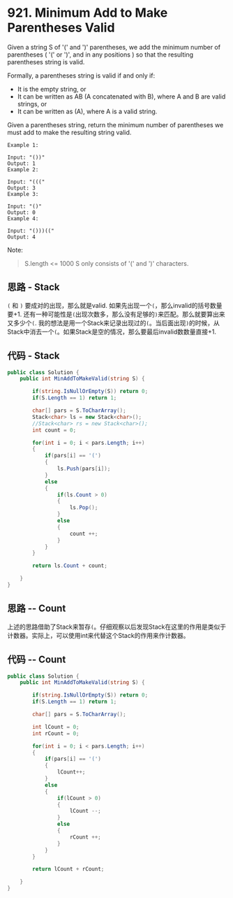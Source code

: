 # 921. Minimum Add to Make Parentheses Valid

Given a string S of '(' and ')' parentheses, we add the minimum number of parentheses ( '(' or ')', and in any positions ) so that the resulting parentheses string is valid.

Formally, a parentheses string is valid if and only if:

* It is the empty string, or
* It can be written as AB (A concatenated with B), where A and B are valid strings, or
* It can be written as (A), where A is a valid string.

Given a parentheses string, return the minimum number of parentheses we must add to make the resulting string valid.

```text
Example 1:

Input: "())"
Output: 1
Example 2:

Input: "((("
Output: 3
Example 3:

Input: "()"
Output: 0
Example 4:

Input: "()))(("
Output: 4
```

Note:

> S.length <= 1000
> S only consists of '(' and ')' characters.

## 思路 - Stack

`(` 和 `)` 要成对的出现，那么就是valid. 如果先出现一个`(`，那么invalid的括号数量要+1. 还有一种可能性是`(`出现次数多，那么没有足够的`)`来匹配。那么就要算出来又多少个`(`.
我的想法是用一个Stack来记录出现过的`(`。当后面出现`)`的时候，从Stack中消去一个`(`。如果Stack是空的情况，那么要最后invalid数数量直接+1.

## 代码 - Stack

```csharp
public class Solution {
    public int MinAddToMakeValid(string S) {

        if(string.IsNullOrEmpty(S)) return 0;
        if(S.Length == 1) return 1;

        char[] pars = S.ToCharArray();
        Stack<char> ls = new Stack<char>();
        //Stack<char> rs = new Stack<char>();
        int count = 0;

        for(int i = 0; i < pars.Length; i++)
        {
            if(pars[i] == '(')
            {
                ls.Push(pars[i]);
            }
            else
            {
                if(ls.Count > 0)
                {
                    ls.Pop();
                }
                else
                {
                    count ++;
                }
            }
        }

        return ls.Count + count;

    }
}
```

## 思路 -- Count

上述的思路借助了Stack来暂存`(`。仔细观察以后发现Stack在这里的作用是类似于计数器。实际上，可以使用int来代替这个Stack的作用来作计数器。

## 代码 -- Count

```csharp
public class Solution {
    public int MinAddToMakeValid(string S) {

        if(string.IsNullOrEmpty(S)) return 0;
        if(S.Length == 1) return 1;

        char[] pars = S.ToCharArray();

        int lCount = 0;
        int rCount = 0;

        for(int i = 0; i < pars.Length; i++)
        {
            if(pars[i] == '(')
            {
                lCount++;
            }
            else
            {
                if(lCount > 0)
                {
                    lCount --;
                }
                else
                {
                    rCount ++;
                }
            }
        }

        return lCount + rCount;

    }
}
```
